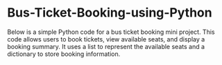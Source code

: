 # Bus-Ticket-Booking-using-Python
 Below is a simple Python code for a bus ticket booking mini project. This code allows users to book tickets, view available seats, and display a booking summary. It uses a list to represent the available seats and a dictionary to store booking information.
